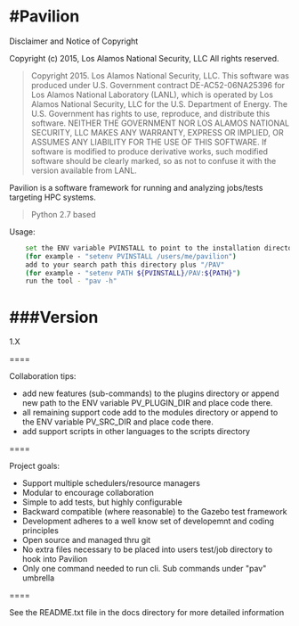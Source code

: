 #Pavilion
=========

Disclaimer and Notice of Copyright 

Copyright (c) 2015, Los Alamos National Security, LLC
All rights reserved.

> Copyright 2015. Los Alamos National Security, LLC. 
> This software was produced under U.S. Government contract 
> DE-AC52-06NA25396 for Los Alamos National Laboratory (LANL), 
> which is operated by Los Alamos National Security, LLC for 
> the U.S. Department of Energy. The U.S. Government has rights 
> to use, reproduce, and distribute this software.  NEITHER 
> THE GOVERNMENT NOR LOS ALAMOS NATIONAL SECURITY, LLC MAKES 
> ANY WARRANTY, EXPRESS OR IMPLIED, OR ASSUMES ANY LIABILITY 
> FOR THE USE OF THIS SOFTWARE.  If software is modified to 
> produce derivative works, such modified software should be 
> clearly marked, so as not to confuse it with the version 
> available from LANL.


Pavilion is a software framework for running and analyzing jobs/tests targeting HPC systems.
> Python 2.7 based


Usage:
```sh
    set the ENV variable PVINSTALL to point to the installation directory 
    (for example - "setenv PVINSTALL /users/me/pavilion")
    add to your search path this directory plus "/PAV"
    (for example - "setenv PATH ${PVINSTALL}/PAV:${PATH}")
    run the tool - "pav -h"
```
###Version
====

1.X

====

Collaboration tips:

  - add new features (sub-commands) to the plugins directory or
    append new path to the ENV variable PV_PLUGIN_DIR and place code there.
  - all remaining support code add to the modules directory or append to the
    ENV variable PV_SRC_DIR and place code there.
  - add support scripts in other languages to the scripts directory

====

Project goals:

   - Support multiple schedulers/resource managers 
   - Modular to encourage collaboration  
   - Simple to add tests, but highly configurable
   - Backward compatible (where reasonable) to the Gazebo test framework
   - Development adheres to a well know set of developemnt and coding principles
   - Open source and managed thru git  
   - No extra files necessary to be placed into users test/job directory to hook into Pavilion
   - Only one command needed to run cli. Sub commands under "pav" umbrella  

====

See the README.txt file in the docs directory for more detailed information
